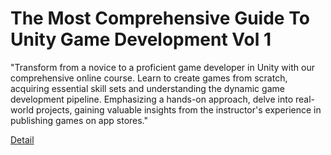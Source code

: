 # The Most Comprehensive Guide To Unity Game Development Vol 1

"Transform from a novice to a proficient game developer in Unity with our comprehensive online course. Learn to create games from scratch, acquiring essential skill sets and understanding the dynamic game development pipeline. Emphasizing a hands-on approach, delve into real-world projects, gaining valuable insights from the instructor's experience in publishing games on app stores." 

[Detail](https://eduitfree.com/Lk7S)